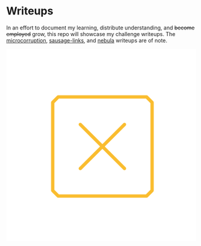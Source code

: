 # Writeups

In an effort to document my learning, distribute understanding, and ~~become employed~~ grow, this repo will showcase my challenge writeups. The [microcorruption](https://github.com/aHaquer/writeups/tree/main/reversing%26pwn/microcorruption), [sausage-links](https://github.com/aHaquer/writeups/blob/main/cryptography/sausage-links.md), and [nebula](https://github.com/aHaquer/writeups/tree/main/reversing%26pwn/microcorruption) writeups are of note.

[![](./assets/meta/logo_cropped_lite.png)](https://twitter.com/haquer_a)
